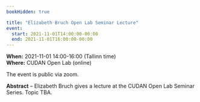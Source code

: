 ```yaml
---
bookHidden: true

title: "Elizabeth Bruch Open Lab Seminar Lecture"
event:
  start: 2021-11-01T14:00:00-00:00
  end: 2021-11-01T16:00:00-00:00
---
```


**When:** 2021-11-01 14:00-16:00 (Tallinn time)  
**Where:** CUDAN Open Lab (online)  

The event is public via zoom.    

<!--more-->
**Abstract** – Elizabeth Bruch gives a lecture at the CUDAN Open Lab Seminar Series. Topic TBA.
